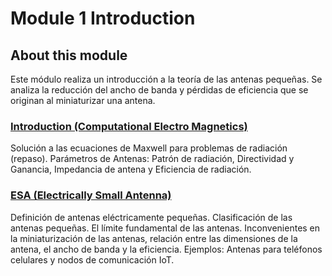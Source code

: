 # Module 1 Introduction

## About this module
Este módulo realiza un introducción a la teoría de las antenas pequeñas. Se analiza la reducción del ancho de banda y pérdidas de eficiencia que se originan al miniaturizar una antena.

### [Introduction (Computational Electro Magnetics)](https://github.com/neon-iot/antennas/files/13220878/CEM.-.Computational.Electro.Magnetics.pdf)
Solución a las ecuaciones de Maxwell para problemas de radiación (repaso). Parámetros de Antenas: Patrón de radiación, Directividad y Ganancia, Impedancia de antena y Eficiencia de radiación.

### [ESA (Electrically Small Antenna)](https://github.com/neon-iot/antennas/files/13220845/ESA.pdf)
Definición de antenas eléctricamente pequeñas. Clasificación de las antenas pequeñas. El límite fundamental de las antenas. Inconvenientes en la miniaturización de las antenas, relación entre las dimensiones de  la antena, el ancho de banda y la eficiencia. Ejemplos: Antenas para teléfonos celulares y nodos de comunicación IoT.
